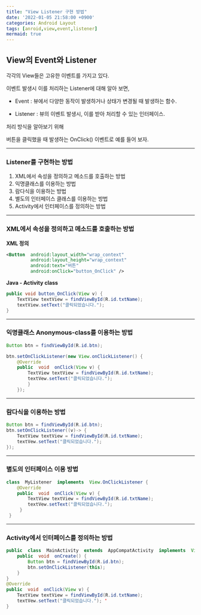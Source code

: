 ```yaml
---
title: "View Listener 구현 방법"
date: '2022-01-05 21:58:00 +0900'
categories: Android Layout
tags: [anroid,view,event,listener]
mermaid: true
---
```




## View의 Event와 Listener

각각의 View들은 고유한 이벤트를 가지고 있다. 

이벤트 발생시 이를 처리하는 Listener에 대해 알아 보면, 

- Event : 뷰에서 다양한 동작이 발생하거나 상태가 변경될 때 발생하는 함수.

- Listener : 뷰의 이벤트 발생시, 이를 받아 처리할 수 있는 인터페이스.

처리 방식을 알아보기 위해

버튼을 클릭했을 때 발생하는 OnClick() 이벤트로 예를 들어 보자.

----

### Listener를 구현하는 방법

 1. XML에서 속성을 정의하고 메소드를 호출하는 방법
 2. 익명클래스를 이용하는 방법
 3. 람다식을 이용하는 방법
 4. 별도의 인터페이스 클래스를 이용하는 방법
 5. Activity에서 인터페이스를 정의하는 방법

---

###  XML에서 속성을 정의하고 메소드를 호출하는 방법

**XML 정의** 
```xml
<Button  android:layout_width="wrap_context"  
		 android:layout_height="wrap_context"  
		 android:text="버튼" 
		 android:onClick="button_OnClick" />  
``` 

**Java - Activity class**
```java
public void button_OnClick(View v) {
    TextView textView = findViewById(R.id.txtName);
    textView.setText("클릭되었습니다.");
}
```

----

###  익명클래스 Anonymous-class를 이용하는 방법

```java
Button btn = findViewById(R.id.btn);

btn.setOnClickListener(new View.onClickListener() { 
	@Override 
	public  void  onClick(View v) { 
		TextView textView = findViewById(R.id.txtName); 	
		textVew.setText("클릭되었습니다."); 
		} 
	});  

```
---

### 람다식을 이용하는 방법

```java
Button btn = findViewById(R.id.btn); 
btn.setOnClickListener((v)-> {
	TextView textView = findViewById(R.id.txtName); 
	textVew.setText("클릭되었습니다."); 
});  
```
---
### 별도의 인터페이스 이용 방법 
  
```java
class  MyListener  implements  View.OnClickListener {
	@Override 
	public  void  onClick(View v) {
		TextView textView = findViewById(R.id.txtName); 
		textVew.setText("클릭되었습니다.");
	 }
 }  

```

---

### Activity에서 인터페이스를 정의하는 방법 

```java 
public  class  MainActivity  extends  AppCompatActivity  implements  View.OnClickListener { 
	public  void  onCreate() { 
		Button btn = findViewById(R.id.btn); 	
		btn.setOnClickListener(this);
	} 
} 
@Override  
public  void  onClick(View v) { 
	TextView textView = findViewById(R.id.txtName); 	
	textVew.setText("클릭되었습니다."); '
}  
```